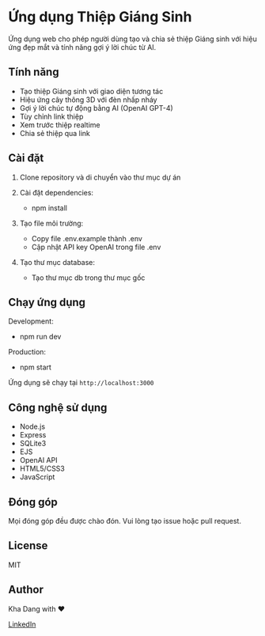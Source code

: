 # Ứng dụng Thiệp Giáng Sinh

Ứng dụng web cho phép người dùng tạo và chia sẻ thiệp Giáng sinh với hiệu ứng đẹp mắt và tính năng gợi ý lời chúc từ AI.

## Tính năng

- Tạo thiệp Giáng sinh với giao diện tương tác
- Hiệu ứng cây thông 3D với đèn nhấp nháy
- Gợi ý lời chúc tự động bằng AI (OpenAI GPT-4)
- Tùy chỉnh link thiệp
- Xem trước thiệp realtime
- Chia sẻ thiệp qua link

## Cài đặt

1. Clone repository và di chuyển vào thư mục dự án

2. Cài đặt dependencies:
   - npm install

3. Tạo file môi trường:
   - Copy file .env.example thành .env
   - Cập nhật API key OpenAI trong file .env

4. Tạo thư mục database:
   - Tạo thư mục db trong thư mục gốc

## Chạy ứng dụng

Development:
- npm run dev

Production:
- npm start

Ứng dụng sẽ chạy tại `http://localhost:3000`

## Công nghệ sử dụng

- Node.js
- Express
- SQLite3
- EJS
- OpenAI API
- HTML5/CSS3
- JavaScript

## Đóng góp

Mọi đóng góp đều được chào đón. Vui lòng tạo issue hoặc pull request.

## License

MIT

## Author

Kha Dang with ❤️

[LinkedIn](https://www.linkedin.com/in/khadnh/)
